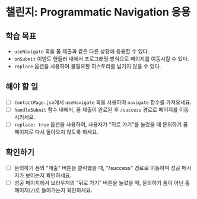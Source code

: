 # 챌린지: Programmatic Navigation 응용

## 학습 목표

- `useNavigate` 훅을 폼 제출과 같은 다른 상황에 응용할 수 있다.
- `onSubmit` 이벤트 핸들러 내에서 프로그래밍 방식으로 페이지를 이동시킬 수 있다.
- `replace` 옵션을 사용하여 불필요한 히스토리를 남기지 않을 수 있다.

## 해야 할 일

- [ ] `ContactPage.jsx`에서 `useNavigate` 훅을 사용하여 `navigate` 함수를 가져오세요.
- [ ] `handleSubmit` 함수 내에서, 폼 제출이 완료된 후 `/success` 경로로 페이지를 이동시키세요.
- [ ] `replace: true` 옵션을 사용하여, 사용자가 "뒤로 가기"를 눌렀을 때 문의하기 폼 페이지로 다시 돌아오지 않도록 하세요.

## 확인하기

- [ ] 문의하기 폼의 "제출" 버튼을 클릭했을 때, "/success" 경로로 이동하며 성공 메시지가 보이는지 확인하세요.
- [ ] 성공 페이지에서 브라우저의 "뒤로 가기" 버튼을 눌렀을 때, 문의하기 폼이 아닌 홈페이지(`/`)로 돌아가는지 확인하세요.
